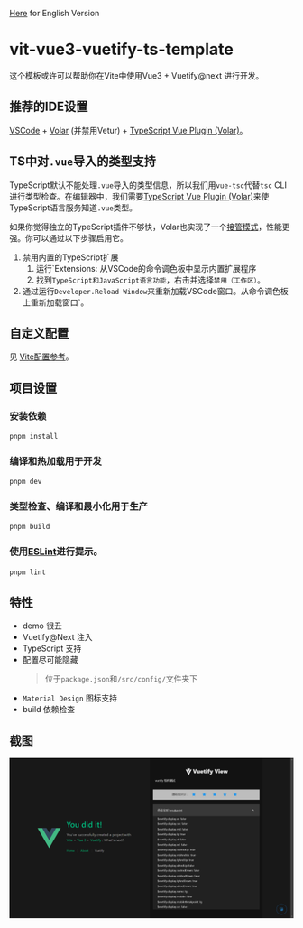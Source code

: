 [Here](../README.md) for English Version

# vit-vue3-vuetify-ts-template

这个模板或许可以帮助你在Vite中使用Vue3 + Vuetify@next 进行开发。

## 推荐的IDE设置

[VSCode](https://code.visualstudio.com/) + [Volar](https://marketplace.visualstudio.com/items?itemName=Vue.volar) (并禁用Vetur) + [TypeScript Vue Plugin (Volar)](https://marketplace.visualstudio.com/items?itemName=Vue.vscode-typescript-vue-plugin)。

## TS中对`.vue`导入的类型支持

TypeScript默认不能处理`.vue`导入的类型信息，所以我们用`vue-tsc`代替`tsc` CLI进行类型检查。在编辑器中，我们需要[TypeScript Vue Plugin (Volar)](https://marketplace.visualstudio.com/items?itemName=Vue.vscode-typescript-vue-plugin)来使TypeScript语言服务知道`.vue`类型。

如果你觉得独立的TypeScript插件不够快，Volar也实现了一个[接管模式](https://github.com/johnsoncodehk/volar/discussions/471#discussioncomment-1361669)，性能更强。你可以通过以下步骤启用它。

1. 禁用内置的TypeScript扩展
    1) 运行`Extensions: 从VSCode的命令调色板中显示内置扩展程序
    2) 找到`TypeScript和JavaScript语言功能`，右击并选择`禁用（工作区）`。
2. 通过运行`Developer.Reload Window`来重新加载VSCode窗口。从命令调色板上重新加载窗口`。

## 自定义配置

见 [Vite配置参考](https://vitejs.dev/config/)。

## 项目设置

### 安装依赖
```sh
pnpm install
```

### 编译和热加载用于开发

```sh
pnpm dev
```

### 类型检查、编译和最小化用于生产

```sh
pnpm build
```

### 使用[ESLint](https://eslint.org/)进行提示。

```sh
pnpm lint
```

## 特性
- demo 很丑
- Vuetify@Next 注入
- TypeScript 支持
- 配置尽可能隐藏
  > 位于`package.json`和`/src/config/`文件夹下
- `Material Design` 图标支持
- build 依赖检查

## 截图
![](demo.png)
